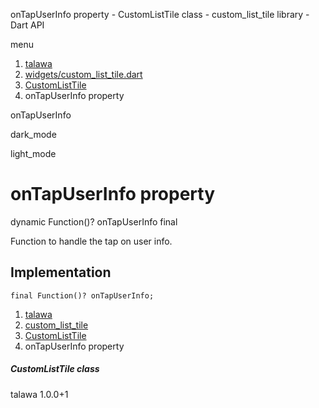 




onTapUserInfo property - CustomListTile class - custom\_list\_tile library - Dart API







menu

1. [talawa](../../index.html)
2. [widgets/custom\_list\_tile.dart](../../file-___home_harshil_Desktop_open-source_palisadoes_talawa_lib_widgets_custom_list_tile/)
3. [CustomListTile](../../file-___home_harshil_Desktop_open-source_palisadoes_talawa_lib_widgets_custom_list_tile/CustomListTile-class.html)
4. onTapUserInfo property

onTapUserInfo


dark\_mode

light\_mode




# onTapUserInfo property


dynamic Function()?
onTapUserInfo
final

Function to handle the tap on user info.


## Implementation

```
final Function()? onTapUserInfo;
```

 


1. [talawa](../../index.html)
2. [custom\_list\_tile](../../file-___home_harshil_Desktop_open-source_palisadoes_talawa_lib_widgets_custom_list_tile/)
3. [CustomListTile](../../file-___home_harshil_Desktop_open-source_palisadoes_talawa_lib_widgets_custom_list_tile/CustomListTile-class.html)
4. onTapUserInfo property

##### CustomListTile class





talawa
1.0.0+1






